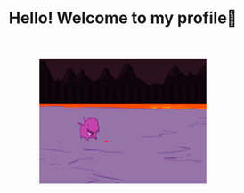 <body>
<header style="text-align: center;">
    <h1 align="center">Hello! Welcome to my profile🌟</h1>
</header>
            <p align="center">
            <img src="https://raw.githubusercontent.com/Asthraia/profile/main/4f1n.gif" 
             width="300" 
             height="225">
            </p>
<br>
    <section>
    </section>
</body>
